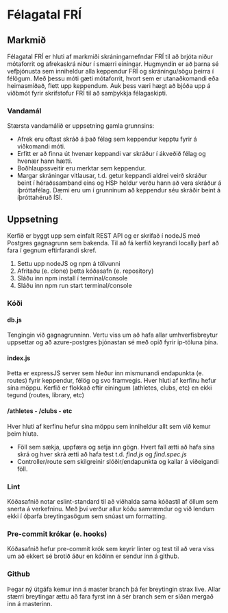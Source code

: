 # Félagatal FRÍ

## Markmið
Félagatal FRÍ er hluti af markmiði skráningarnefndar FRÍ til að brjóta niður mótaforrit og afrekaskrá niður í smærri einingar. Hugmyndin er að þarna sé vefþjónusta sem inniheldur alla keppendur FRÍ og skráningu/sögu þeirra í félögum. Með þessu móti gæti mótaforrit, hvort sem er utanaðkomandi eða heimasmíðað, flett upp keppendum. Auk þess væri hægt að bjóða upp á viðbmót fyrir skrifstofur FRÍ til að samþykkja félagaskipti.

### Vandamál
Stærsta vandamálið er uppsetning gamla grunnsins:
 - Afrek eru oftast skráð á það félag sem keppendur kepptu fyrir á viðkomandi móti. 
 - Erfitt er að finna út hvenær keppandi var skráður í ákveðið félag og hvenær hann hætti.
 - Boðhlaupssveitir eru merktar sem keppendur.
 - Margar skráningar vitlausar, t.d. getur keppandi aldrei veirð skráður beint í héraðssamband eins og HSÞ heldur verðu hann að vera skráður á íþróttafélag. Dæmi eru um í grunninum að keppendur séu skráðir beint á íþróttahéruð ÍSÍ.

## Uppsetning
Kerfið er byggt upp sem einfalt REST API og er skrifað í nodeJS með Postgres gagnagrunn sem bakenda.  Til að fá kerfið keyrandi locally þarf að fara í gegnum eftirfarandi skref.

1. Settu upp nodeJS og npm á tölvunni
2. Afritaðu (e. clone) þetta kóðasafn (e. repository)
3. Sláðu inn npm install í terminal/console
4. Sláðu inn npm run start terminal/console

### Kóði
#### db.js
Tengingin við gagnagrunninn. Vertu viss um að hafa allar umhverfisbreytur uppsettar og að azure-postgres þjónastan sé með opið fyrir ip-töluna þína.
#### index.js
Þetta er expressJS server sem hleður inn mismunandi endapunkta (e. routes) fyrir keppendur, félög og svo framvegis. Hver hluti af kerfinu hefur sína möppu. Kerfið er flokkað eftir einingum (athletes, clubs, etc) en ekki tegund (routes, library, etc)
#### /athletes - /clubs - etc
Hver hluti af kerfinu hefur sína möppu sem inniheldur allt sem við kemur þeim hluta. 
  - Föll sem sækja, uppfæra og setja inn gögn. Hvert fall ætti að hafa sína skrá og hver skrá ætti að hafa test t.d. *find.js* og *find.spec.js*
  - Controller/route sem skilgreinir slóðir/endapunkta og kallar á viðeigandi föll.

### Lint
Kóðasafnið notar eslint-standard til að viðhalda sama kóðastíl af öllum sem snerta á verkefninu. Með því verður allur kóðu samræmdur og við lendum ekki í óþarfa breytingasögum sem snúast um formatting. 

### Pre-commit krókar (e. hooks)
Kóðasafnið hefur pre-commit krók sem keyrir linter og test til að vera viss um að ekkert sé brotið áður en kóðinn er sendur inn á github.

### Github
Þegar ný útgáfa kemur inn á master branch þá fer breytingin strax live. Allar stærri breytingar ættu að fara fyrst inn á sér branch sem er síðan mergað inn á masterinn.
